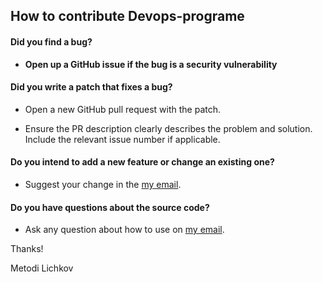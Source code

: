 ## How to contribute Devops-programe

#### **Did you find a bug?**

* **Open up a GitHub issue if the bug is a security vulnerability**

#### **Did you write a patch that fixes a bug?**

* Open a new GitHub pull request with the patch.

* Ensure the PR description clearly describes the problem and solution. Include the relevant issue number if applicable.

#### **Do you intend to add a new feature or change an existing one?**

* Suggest your change in the [my email](mailto:metodil@hotmail.com).

#### **Do you have questions about the source code?**

* Ask any question about how to use on [my email](mailto:metodil@hotmail.com).

Thanks!

Metodi Lichkov
